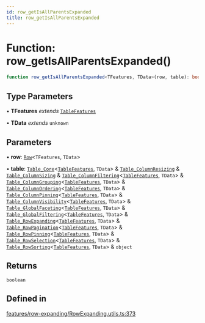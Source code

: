 ```yaml
---
id: row_getIsAllParentsExpanded
title: row_getIsAllParentsExpanded
---
```


# Function: row\_getIsAllParentsExpanded()

```ts
function row_getIsAllParentsExpanded<TFeatures, TData>(row, table): boolean
```

## Type Parameters

• **TFeatures** *extends* [`TableFeatures`](../interfaces/tablefeatures.md)

• **TData** *extends* `unknown`

## Parameters

• **row**: [`Row`](../type-aliases/row.md)\<`TFeatures`, `TData`\>

• **table**: [`Table_Core`](../interfaces/table_core.md)\<[`TableFeatures`](../interfaces/tablefeatures.md), `TData`\> & [`Table_ColumnResizing`](../interfaces/table_columnresizing.md) & [`Table_ColumnSizing`](../interfaces/table_columnsizing.md) & [`Table_ColumnFiltering`](../interfaces/table_columnfiltering.md)\<[`TableFeatures`](../interfaces/tablefeatures.md), `TData`\> & [`Table_ColumnGrouping`](../interfaces/table_columngrouping.md)\<[`TableFeatures`](../interfaces/tablefeatures.md), `TData`\> & [`Table_ColumnOrdering`](../interfaces/table_columnordering.md)\<[`TableFeatures`](../interfaces/tablefeatures.md), `TData`\> & [`Table_ColumnPinning`](../interfaces/table_columnpinning.md)\<[`TableFeatures`](../interfaces/tablefeatures.md), `TData`\> & [`Table_ColumnVisibility`](../interfaces/table_columnvisibility.md)\<[`TableFeatures`](../interfaces/tablefeatures.md), `TData`\> & [`Table_GlobalFaceting`](../interfaces/table_globalfaceting.md)\<[`TableFeatures`](../interfaces/tablefeatures.md), `TData`\> & [`Table_GlobalFiltering`](../interfaces/table_globalfiltering.md)\<[`TableFeatures`](../interfaces/tablefeatures.md), `TData`\> & [`Table_RowExpanding`](../interfaces/table_rowexpanding.md)\<[`TableFeatures`](../interfaces/tablefeatures.md), `TData`\> & [`Table_RowPagination`](../interfaces/table_rowpagination.md)\<[`TableFeatures`](../interfaces/tablefeatures.md), `TData`\> & [`Table_RowPinning`](../interfaces/table_rowpinning.md)\<[`TableFeatures`](../interfaces/tablefeatures.md), `TData`\> & [`Table_RowSelection`](../interfaces/table_rowselection.md)\<[`TableFeatures`](../interfaces/tablefeatures.md), `TData`\> & [`Table_RowSorting`](../interfaces/table_rowsorting.md)\<[`TableFeatures`](../interfaces/tablefeatures.md), `TData`\> & `object`

## Returns

`boolean`

## Defined in

[features/row-expanding/RowExpanding.utils.ts:373](https://github.com/TanStack/table/blob/b1e6b79157b0debc7222660572b06c8b857f4605/packages/table-core/src/features/row-expanding/RowExpanding.utils.ts#L373)

